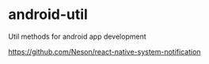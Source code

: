 # android-util
Util methods for android app development

https://github.com/Neson/react-native-system-notification
